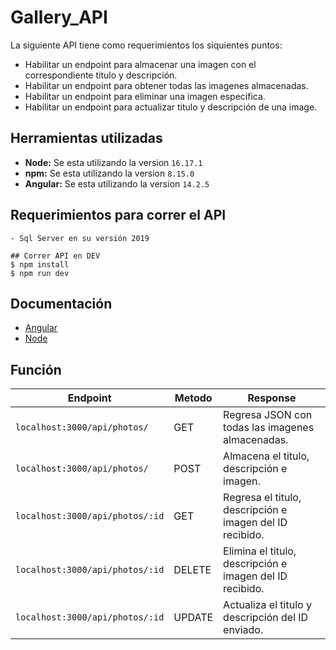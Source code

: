 # Gallery_API
La siguiente API tiene como requerimientos los siquientes puntos:
- Habilitar un endpoint para almacenar una imagen con el correspondiente titulo y descripción.
- Habilitar un endpoint para obtener todas las imagenes almacenadas.
- Habilitar un endpoint para eliminar una imagen especifica.
- Habilitar un endpoint para actualizar titulo y descripción de una image. 

## Herramientas utilizadas
- **Node:** Se esta utilizando la version `16.17.1`
- **npm:** Se esta utilizando la version `8.15.0`
- **Angular:** Se esta utilizando la version `14.2.5`

## Requerimientos para correr el API
```
- Sql Server en su versión 2019

## Correr API en DEV
$ npm install 
$ npm run dev
```
## Documentación
- [Angular](https://angular.io/docs)
- [Node](https://nodejs.org/en/docs/)

## Función

|Endpoint                                         | Metodo |Response                                                 |
|-------------------------------------------------|--------|---------------------------------------------------------|
| `localhost:3000/api/photos/`                    | GET    |Regresa JSON con todas las imagenes almacenadas.         |
| `localhost:3000/api/photos/`                    | POST   |Almacena el titulo, descripción e imagen.                |
| `localhost:3000/api/photos/:id`                 | GET    |Regresa el titulo, descripción e imagen del ID recibido. |
| `localhost:3000/api/photos/:id`                 | DELETE |Elimina el titulo, descripción e imagen del ID recibido. |
| `localhost:3000/api/photos/:id`                 | UPDATE |Actualiza el titulo y descripción del ID enviado.        |

